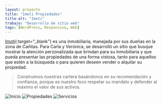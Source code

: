 ```yaml
---
layout: proyecto
title: "Imoti Propiedades"
title-alt: "Imoti"
trabajo: "Desarrollo de sitio web"
tags: [WordPress, Responsivo, Web]
---
```


[Imoti](http://www.imoti.com.ar/){:target="_blank"} es una inmobiliaria, manejada por sus dueñas en la zona de Cañitas. Para Carla y Verónica, se desarrolló un sitio que busque mostrar la atención perzonalizada que brindan para su inmobiliaria y que pueda presentar las propiedades de una forma vistosa, tanto para aquellos que estén a la búsqueda o para quieren deseen vender o alquilar su propiedad.  

> Construimos nuestras cartera basándonos en su recomendación y confianza, porque es nuestro foco respetar su mandato y defender al máximo el valor de sus activos.

<div class="fotorama" data-fit="cover">
	<img src="{{ site.baseurl }}/img/2016_imoti1.jpg" alt="Inicio" />
	<img src="{{ site.baseurl }}/img/2016_imoti2.jpg" alt="Propiedades" />
	<img src="{{ site.baseurl }}/img/2016_imoti3.jpg" alt="Servicios" />
</div>
